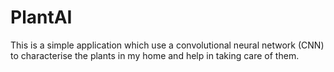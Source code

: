 # PlantAI
This is a simple application which use a convolutional neural network (CNN) to characterise the plants in my home and help in taking care of them.
